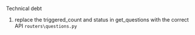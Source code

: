 Technical debt
1. replace the triggered_count and status in get_questions with the correct API `routers\questions.py`